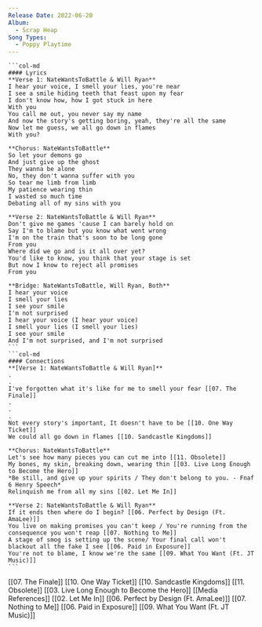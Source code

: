 ```yaml
---
Release Date: 2022-06-20
Album:
  - Scrap Heap
Song Types:
  - Poppy Playtime
---
```


````col
```col-md
#### Lyrics
**Verse 1: NateWantsToBattle & Will Ryan**
I hear your voice, I smell your lies, you're near
I see a smile hiding teeth that feast upon my fear
I don't know how, how I got stuck in here
With you 
You call me out, you never say my name
And now the story's getting boring, yeah, they're all the same
Now let me guess, we all go down in flames
With you?

**Chorus: NateWantsToBattle**
So let your demons go
And just give up the ghost
They wanna be alone
No, they don't wanna suffer with you
So tear me limb from limb
My patience wearing thin
I wasted so much time
Debating all of my sins with you

**Verse 2: NateWantsToBattle & Will Ryan**
Don't give me games 'cause I can barely hold on
Say I'm to blame but you know what went wrong
I'm on the train that's soon to be long gone
From you
Where did we go and is it all over yet?
You'd like to know, you think that your stage is set
But now I know to reject all promises
From you

**Bridge: NateWantsToBattle, Will Ryan, Both**
I hear your voice
I smell your lies
I see your smile
I'm not surprised
I hear your voice (I hear your voice)
I smell your lies (I smell your lies)
I see your smile
And I'm not surprised, and I'm not surprised
```
```col-md
#### Connections
**[Verse 1: NateWantsToBattle & Will Ryan]**
.
.
I've forgotten what it's like for me to smell your fear [[07. The Finale]]
.
.
.
Not every story's important, It doesn't have to be [[10. One Way Ticket]]
We could all go down in flames [[10. Sandcastle Kingdoms]]

**Chorus: NateWantsToBattle**
Let's see how many pieces you can cut me into [[11. Obsolete]]
My bones, my skin, breaking down, wearing thin [[03. Live Long Enough to Become the Hero]]
*Be still, and give up your spirits / They don't belong to you. - Fnaf 6 Henry Speech* 
Relinquish me from all my sins [[02. Let Me In]]

**Verse 2: NateWantsToBattle & Will Ryan**
If it ends then where do I begin? [[06. Perfect by Design (Ft. AmaLee)]]
You live on making promises you can't keep / You're running from the consequence you won't reap [[07. Nothing to Me]]
A stage of smog is setting up the scene/ Your final call won't blackout all the fake I see [[06. Paid in Exposure]]
You're not to blame, I know we're the same [[09. What You Want (Ft. JT Music)]]
```
````
[[07. The Finale]]
[[10. One Way Ticket]]
[[10. Sandcastle Kingdoms]]
[[11. Obsolete]]
[[03. Live Long Enough to Become the Hero]]
[[Media References]]
[[02. Let Me In]]
[[06. Perfect by Design (Ft. AmaLee)]]
[[07. Nothing to Me]]
[[06. Paid in Exposure]]
[[09. What You Want (Ft. JT Music)]]